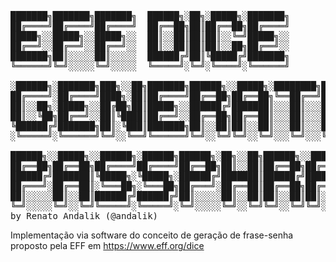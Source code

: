 <pre>

███████╗███████╗███████╗  ██████╗░██╗░█████╗░███████╗
██╔════╝██╔════╝██╔════╝  ██╔══██╗██║██╔══██╗██╔════╝
█████╗░░█████╗░░█████╗░░  ██║░░██║██║██║░░╚═╝█████╗░░
██╔══╝░░██╔══╝░░██╔══╝░░  ██║░░██║██║██║░░██╗██╔══╝░░
███████╗██║░░░░░██║░░░░░  ██████╔╝██║╚█████╔╝███████╗
╚══════╝╚═╝░░░░░╚═╝░░░░░  ╚═════╝░╚═╝░╚════╝░╚══════╝

░██████╗░███████╗███╗░░██╗███████╗██████╗░░█████╗░████████╗███████╗██████╗░
██╔════╝░██╔════╝████╗░██║██╔════╝██╔══██╗██╔══██╗╚══██╔══╝██╔════╝██╔══██╗
██║░░██╗░█████╗░░██╔██╗██║█████╗░░██████╔╝███████║░░░██║░░░█████╗░░██║░░██║
██║░░╚██╗██╔══╝░░██║╚████║██╔══╝░░██╔══██╗██╔══██║░░░██║░░░██╔══╝░░██║░░██║
╚██████╔╝███████╗██║░╚███║███████╗██║░░██║██║░░██║░░░██║░░░███████╗██████╔╝
░╚═════╝░╚══════╝╚═╝░░╚══╝╚══════╝╚═╝░░╚═╝╚═╝░░╚═╝░░░╚═╝░░░╚══════╝╚═════╝░

██████╗░░█████╗░░██████╗░██████╗██████╗░██╗░░██╗██████╗░░█████╗░░██████╗███████╗░██████╗
██╔══██╗██╔══██╗██╔════╝██╔════╝██╔══██╗██║░░██║██╔══██╗██╔══██╗██╔════╝██╔════╝██╔════╝
██████╔╝███████║╚█████╗░╚█████╗░██████╔╝███████║██████╔╝███████║╚█████╗░█████╗░░╚█████╗░
██╔═══╝░██╔══██║░╚═══██╗░╚═══██╗██╔═══╝░██╔══██║██╔══██╗██╔══██║░╚═══██╗██╔══╝░░░╚═══██╗
██║░░░░░██║░░██║██████╔╝██████╔╝██║░░░░░██║░░██║██║░░██║██║░░██║██████╔╝███████╗██████╔╝
╚═╝░░░░░╚═╝░░╚═╝╚═════╝░╚═════╝░╚═╝░░░░░╚═╝░░╚═╝╚═╝░░╚═╝╚═╝░░╚═╝╚═════╝░╚══════╝╚═════╝░
by Renato Andalik (@andalik)
</pre>

Implementação via software do conceito de geração de frase-senha proposto pela EFF em https://www.eff.org/dice
